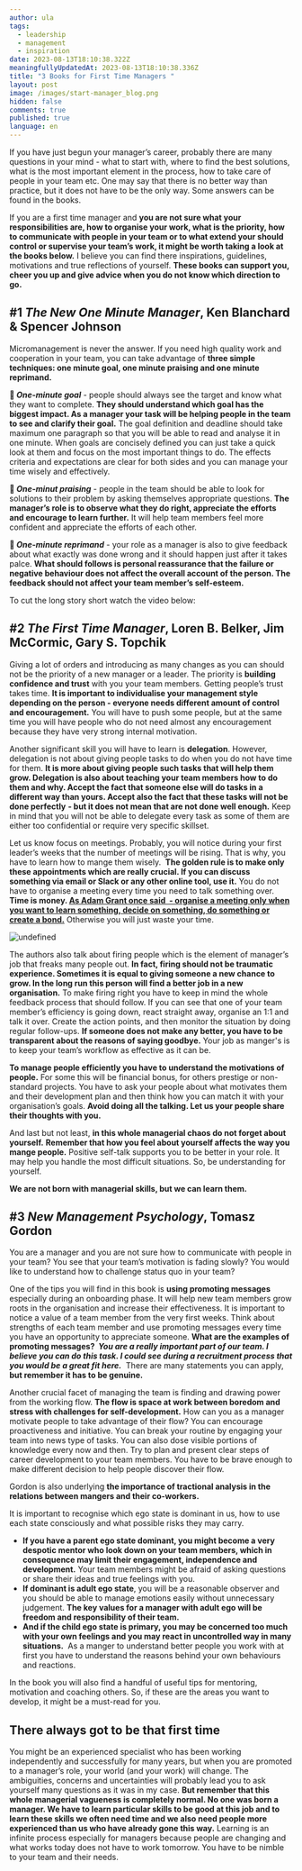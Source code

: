 ```yaml
---
author: ula
tags:
  - leadership
  - management
  - inspiration
date: 2023-08-13T18:10:38.322Z
meaningfullyUpdatedAt: 2023-08-13T18:10:38.336Z
title: "3 Books for First Time Managers "
layout: post
image: /images/start-manager_blog.png
hidden: false
comments: true
published: true
language: en
---
```

If you have just begun your manager’s career, probably there are many questions in your mind - what to start with, where to find the best solutions, what is the most important element in the process, how to take care of people in your team etc. One may say that there is no better way than practice, but it does not have to be the only way. Some answers can be found in the books. 

If you are a first time manager and **you are not sure what your responsibilities are, how to organise your work, what is the priority, how to communicate with people in your team or to what extend your should control or supervise your team’s work, it might be worth taking a look at the books below.** I believe you can find there inspirations, guidelines, motivations and true reflections of yourself. **These books can support you, cheer you up and give advice when you do not know which direction to go.** 

## **\#1 *The New One Minute Manager*, Ken Blanchard & Spencer Johnson** 

Micromanagement is never the answer. If you need high quality work and cooperation in your team, you can take advantage of **three simple techniques: one minute goal, one minute praising and one minute reprimand.** 

**💪 *One-minute goal*** - people should always see the target and know what they want to complete. **They should understand which goal has the biggest impact. As a manager your task will be helping people in the team to see and clarify their goal.** The goal definition and deadline should take maximum one paragraph so that you will be able to read and analyse it in one minute. When goals are concisely defined you can just take a quick look at them and focus on the most important things to do. The effects criteria and expectations are clear for both sides and you can manage your time wisely and effectively.

**🙌 *One-minut praising*** - people in the team should be able to look for solutions to their problem by asking themselves appropriate questions. **The manager’s role is to observe what they do right, appreciate the efforts and encourage to learn further.** It will help team members feel more confident and appreciate the efforts of each other.

**🙏 *One-minute reprimand*** - your role as a manager is also to give feedback about what exactly was done wrong and it should happen just after it takes palce. **What should follows is personal reassurance that the failure or negative behaviour does not affect the overall account of the person. The feedback should not affect your team member’s self-esteem.**

To cut the long story short watch the video below: 

<YouTubeEmbed url='https://www.youtube.com/watch?v=v3NLetsLYu4&t=1s' />

## **\#2 *The First Time Manager*, Loren B. Belker, Jim McCormic, Gary S. Topchik**

Giving a lot of orders and introducing as many changes as you can should not be the priority of a new manager or a leader. The priority is **building confidence and trust** with you your team members. Getting people’s trust takes time. **It is important to individualise your management style depending on the person - everyone needs different amount of control and encouragement.** You will have to push some people, but at the same time you will have people who do not need almost any encouragement because they have very strong internal motivation.

Another significant skill you will have to learn is **delegation**. However, delegation is not about giving people tasks to do when you do not have time for them. **It is more about giving people such tasks that will help them grow. Delegation is also about teaching your team members how to do them and why. Accept the fact that someone else will do tasks in a different way than yours. Accept also the fact that these tasks will not be done perfectly** **\- but it does not mean that are not done well enough.** Keep in mind that you will not be able to delegate every task as some of them are either too confidential or require very specific skillset. 

Let us know focus on meetings. Probably, you will notice during your first leader’s weeks that the number of meetings will be rising. That is why, you have to learn how to mange them wisely.  **The golden rule is to make only these appointments which are really crucial. If you can discuss something via email or Slack or any other online tool, use it.** You do not have to organise a meeting every time you need to talk something over. **Time is money. [As Adam Grant once said  - organise a meeting only when you want to learn something, decide on something, do something or create a bond.](https://www.inc.com/minda-zetlin/adam-grant-wharton-meetings.html)** Otherwise you will just waste your time. 

<div class="image"><img src="/images/adam_grant_meetings.png" alt="undefined" title="undefined"  /> </div>

The authors also talk about firing people which is the element of manager’s job that freaks many people out. **In fact, firing should not be traumatic experience. Sometimes it is equal to giving someone a new chance to grow. In the long run this person will find a better job in a new organisation.** To make firing right you have to keep in mind the whole feedback process that should follow. If you can see that one of your team member’s efficiency is going down, react straight away, organise an 1:1 and talk it over. Create the action points, and then monitor the situation by doing regular follow-ups. **If someone does not make any better, you have to be transparent about the reasons of saying goodbye.** Your job as manger's is to keep your team’s workflow as effective as it can be. 

**To manage people efficiently you have to understand the motivations of people.** For some this will be financial bonus, for others prestige or non-standard projects. You have to ask your people about what motivates them and their development plan and then think how you can match it with your organisation’s goals. **Avoid doing all the talking. Let us your people share their thoughts with you.** 

And last but not least, **in this whole managerial chaos do not forget about yourself.** **Remember that how you feel about yourself affects the way you mange people.** Positive self-talk supports you to be better in your role. It may help you handle the most difficult situations. So, be understanding for yourself. 

**We are not born with managerial skills, but we can learn them.** 

## **\#3 *New Management Psychology*, Tomasz Gordon** 

You are a manager and you are not sure how to communicate with people in your team? You see that your team’s motivation is fading slowly? You would like to understand how to challenge status quo in your team?

One of the tips you will find in this book is **using promoting messages** especially during an onboarding phase. It will help new team members grow roots in the organisation and increase their effectiveness. It is important to notice a value of a team member from the very first weeks. Think about strengths of each team member and use promoting messages every time you have an opportunity to appreciate someone. **What are the examples of promoting messages?  *You are a really important part of our team. I believe you can do this task. I could see during a recruitment process that you would be a great fit here.***  There are many statements you can apply,  **but remember it has to be genuine.** 

Another crucial facet of managing the team is finding and drawing power from the working flow. **The flow is space at work between boredom and stress with challenges for self-development.** How can you as a manager motivate people to take advantage of their flow? You can encourage proactiveness and initiative. You can break your routine by engaging your team into news type of tasks. You can also dose visible portions of knowledge every now and then. Try to plan and present clear steps of career development to your team members. You have to be brave enough to make different decision to help people discover their flow. 

Gordon is also underlying **the importance of tractional analysis in the relations between  mangers and their co-workers.**  

<YouTubeEmbed url='https://www.youtube.com/watch?v=NfIuXG8AN9Y' />

It is important to recognise which ego state is dominant in us, how to use each state consciously and what possible risks they may carry.

* **If you have a parent ego state dominant, you might become a very despotic mentor who look down on your team members, which in consequence may limit their engagement, independence and development.** Your team members might be afraid of asking questions or share their ideas and true feelings with you. 
* **If dominant is adult ego state**, you will be a reasonable observer and you should be able to manage emotions easily without unnecessary judgement. **The key values for a manager with adult ego will be freedom and responsibility of their team.** 
* **And if the child ego state is primary, you may be concerned too much with your own feelings and you may react in uncontrolled way in many situations.**  As a manger to understand better people you work with at first you have to understand the reasons behind your own behaviours and reactions. 

In the book you will also find a handful of useful tips for mentoring, motivation and coaching others. So, if these are the areas you want to develop, it might be a must-read for you. 

## **There always got to be that first time** 

You might be an experienced specialist who has been working independently and successfully for many years, but when you are promoted to a manager’s role, your world (and your work) will change. The ambiguities, concerns and uncertainties will probably lead you to ask yourself many questions as it was in my case. **But remember that this whole managerial vagueness is completely normal. No one was born a manager. We have to learn particular skills to be good at this job and to learn these skills we often need time and we also need people more experienced than us who have already gone this way.** Learning is an infinite process especially for managers because people are changing and what works today does not have to work tomorrow. You have to be nimble to your team and their needs.
